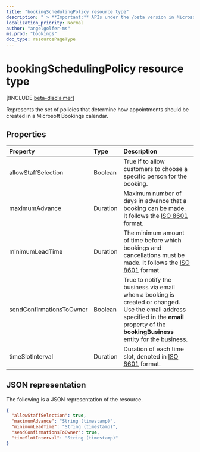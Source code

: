 ```yaml
---
title: "bookingSchedulingPolicy resource type"
description: " > **Important:** APIs under the /beta version in Microsoft Graph are in preview and are subject to change. Use of these APIs in production applications is not supported."
localization_priority: Normal
author: "angelgolfer-ms"
ms.prod: "bookings"
doc_type: resourcePageType
---
```


# bookingSchedulingPolicy resource type

 [!INCLUDE [beta-disclaimer](../../includes/beta-disclaimer.md)]
 
Represents the set of policies that determine how appointments should be created in a Microsoft Bookings calendar.

## Properties
| Property	   | Type	|Description|
|:---------------|:--------|:----------|
|allowStaffSelection|Boolean|True if to allow customers to choose a specific person for the booking.|
|maximumAdvance|Duration|Maximum number of days in advance that a booking can be made. It follows the [ISO 8601](https://www.iso.org/iso-8601-date-and-time-format.html) format.|
|minimumLeadTime|Duration|The minimum amount of time before which bookings and cancellations must be made. It follows the [ISO 8601](https://www.iso.org/iso-8601-date-and-time-format.html) format.|
|sendConfirmationsToOwner|Boolean| True to notify the business via email when a booking is created or changed. Use the email address specified in the **email** property of the **bookingBusiness** entity for the business. |
|timeSlotInterval|Duration|Duration of each time slot, denoted in [ISO 8601](https://www.iso.org/iso-8601-date-and-time-format.html) format.|

## JSON representation

The following is a JSON representation of the resource.

<!-- {
  "blockType": "resource",
  "optionalProperties": [

  ],
  "@odata.type": "microsoft.graph.bookingSchedulingPolicy"
}-->

```json
{
  "allowStaffSelection": true,
  "maximumAdvance": "String (timestamp)",
  "minimumLeadTime": "String (timestamp)",
  "sendConfirmationsToOwner": true,
  "timeSlotInterval": "String (timestamp)"
}

```

<!-- uuid: 8fcb5dbc-d5aa-4681-8e31-b001d5168d79
2015-10-25 14:57:30 UTC -->
<!--
{
  "type": "#page.annotation",
  "description": "bookingSchedulingPolicy resource",
  "keywords": "",
  "section": "documentation",
  "tocPath": "",
  "suppressions": [
    "Error: /api-reference/beta/resources/bookingschedulingpolicy.md:\r\n      Exception processing links.\r\n    System.ArgumentException: Link Definition was null. Link text: !INCLUDE [beta-disclaimer](../../includes/beta-disclaimer.md)\r\n      at ApiDoctor.Validation.DocFile.get_LinkDestinations()\r\n      at ApiDoctor.Validation.DocSet.ValidateLinks(Boolean includeWarnings, String[] relativePathForFiles, IssueLogger issues, Boolean requireFilenameCaseMatch, Boolean printOrphanedFiles)"
  ]
}
-->
